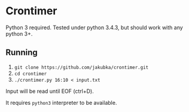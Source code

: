 # Crontimer

Python 3 required. Tested under python 3.4.3, but should work with any python 3+.

## Running

1. `git clone https://github.com/jakubka/crontimer.git`
2. `cd crontimer`
3. `./crontimer.py 16:10 < input.txt`

Input will be read until EOF (ctrl+D).

It requires `python3` interpreter to be available.
